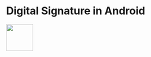 # Digital Signature in Android
<a href="https://play.google.com/store/apps/details?id=com.recyclerviewstaggeredgridview">
<img src="https://github.com/mathikabi/easysignature/blob/master/Screenshot_1507718819.png" height="72"></a>
